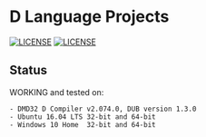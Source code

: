 # D Language Projects
[![LICENSE](https://img.shields.io/badge/license-MIT-yellow.svg)](https://opensource.org/licenses/MIT)
[![LICENSE](https://img.shields.io/badge/License-EPL%201.0-red.svg)](https://code.dlang.org/packages/dwtlib)

## Status

WORKING and tested on:

	- DMD32 D Compiler v2.074.0, DUB version 1.3.0
	- Ubuntu 16.04 LTS 32-bit and 64-bit
	- Windows 10 Home  32-bit and 64-bit
   
	
